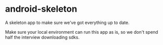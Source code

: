 # android-skeleton
A skeleton app to make sure we've got everything up to date.

Make sure your local environment can run this app as is, so we don't spend half the interview downloading sdks.
